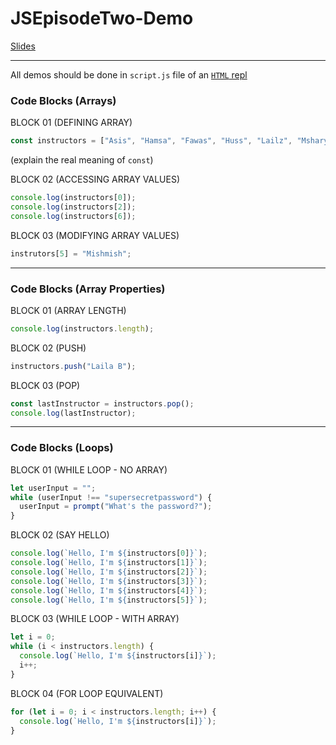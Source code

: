 # JSEpisodeTwo-Demo

[Slides](https://docs.google.com/presentation/d/1dkovfExxp06AMyyvZ2Vr5i4H6CuDikzGNVZrzUMsOwk/)

---

All demos should be done in `script.js` file of an [`HTML` repl](https://repl.it/languages/html)

### Code Blocks (Arrays)

BLOCK 01 (DEFINING ARRAY)

```javascript
const instructors = ["Asis", "Hamsa", "Fawas", "Huss", "Lailz", "Mshary"];
```

(explain the real meaning of `const`)

BLOCK 02 (ACCESSING ARRAY VALUES)

```javascript
console.log(instructors[0]);
console.log(instructors[2]);
console.log(instructors[6]);
```

BLOCK 03 (MODIFYING ARRAY VALUES)

```javascript
instrutors[5] = "Mishmish";
```

---

### Code Blocks (Array Properties)

BLOCK 01 (ARRAY LENGTH)

```javascript
console.log(instructors.length);
```

BLOCK 02 (PUSH)

```javascript
instructors.push("Laila B");
```

BLOCK 03 (POP)

```javascript
const lastInstructor = instructors.pop();
console.log(lastInstructor);
```

---

### Code Blocks (Loops)

BLOCK 01 (WHILE LOOP - NO ARRAY)

```javascript
let userInput = "";
while (userInput !== "supersecretpassword") {
  userInput = prompt("What's the password?");
}
```

BLOCK 02 (SAY HELLO)

```javascript
console.log(`Hello, I'm ${instructors[0]}`);
console.log(`Hello, I'm ${instructors[1]}`);
console.log(`Hello, I'm ${instructors[2]}`);
console.log(`Hello, I'm ${instructors[3]}`);
console.log(`Hello, I'm ${instructors[4]}`);
console.log(`Hello, I'm ${instructors[5]}`);
```

BLOCK 03 (WHILE LOOP - WITH ARRAY)

```javascript
let i = 0;
while (i < instructors.length) {
  console.log(`Hello, I'm ${instructors[i]}`);
  i++;
}
```

BLOCK 04 (FOR LOOP EQUIVALENT)

```javascript
for (let i = 0; i < instructors.length; i++) {
  console.log(`Hello, I'm ${instructors[i]}`);
}
```

